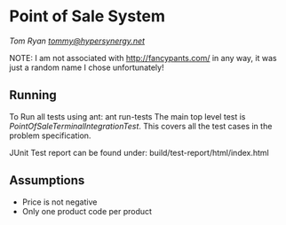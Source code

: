 Point of Sale System
====================

*Tom Ryan tommy@hypersynergy.net*

NOTE: I am not associated with http://fancypants.com/ in any way, it was just a random name I chose unfortunately!

Running
-------

To Run all tests using ant:
    ant run-tests
The main top level test is *PointOfSaleTerminalIntegrationTest*. This covers all the test cases in the problem specification.

JUnit Test report can be found under:
    build/test-report/html/index.html

Assumptions
-----------

* Price is not negative
* Only one product code per product

